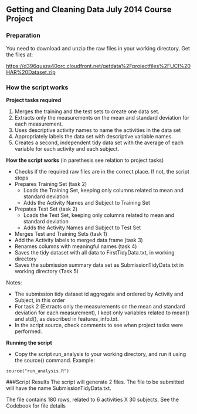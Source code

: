 ## Getting and Cleaning Data July 2014 Course Project

### Preparation

You need to download and unzip the raw files in your working directory. Get the
files at:

https://d396qusza40orc.cloudfront.net/getdata%2Fprojectfiles%2FUCI%20HAR%20Dataset.zip 

### How the script works

**Project tasks required**

1. Merges the training and the test sets to create one data set.
2. Extracts only the measurements on the mean and standard deviation for each measurement. 
3. Uses descriptive activity names to name the activities in the data set
4. Appropriately labels the data set with descriptive variable names. 
5. Creates a second, independent tidy data set with the average of each variable for each activity and each subject. 

**How the script works**
(in parethesis see relation to project tasks)

- Checks if the required raw files are in the correct place. If not, the script stops
- Prepares Training Set (task 2)
    + Loads the Training Set, keeping only columns related to mean and standard deviation
    + Adds the Activity Names and Subject to Training Set
- Prepates Test Set (task 2)
    + Loads the Test Set, keeping only columns related to mean and standard deviation
    + Adds the Activity Names and Subject to Test Set
- Merges Test and Training Sets (task 1)
- Add the Activity labels to merged data frame (task 3)
- Renames columns with meaningful names (task 4)
- Saves the tidy dataset with all data to FirstTidyData.txt, in working directory
- Saves the submission summary data set as SubmissionTidyData.txt in 
working directory (Task 5)

Notes:

- The submission tidy dataset id aggregate and ordered by Activity and Subject, 
in this order
- For task 2 (Extracts only the measurements on the mean and standard deviation 
for each measurement), I kept only variables related to mean() and std(), as
described in features_info.txt.
- In the script source, check comments to see when project tasks were performed.

**Running the script**

- Copy the script run_analysis to your working directory, and run it using the
source() command. Example:
```{r, eval=FALSE}
source("run_analysis.R")
```


###Script Results
The script will generate 2 files. The file to be submitted will have the name 
SubmissionTidyData.txt.

The file contains 180 rows, related to 6 activities X 30 subjects. See the 
Codebook for file details


